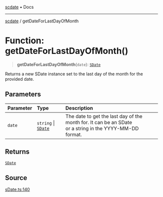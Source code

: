 [scdate](../README.md) • Docs

---

[scdate](../README.md) / getDateForLastDayOfMonth

# Function: getDateForLastDayOfMonth()

> **getDateForLastDayOfMonth**(`date`): [`SDate`](../classes/SDate.md)

Returns a new SDate instance set to the last day of the month for the
provided date.

## Parameters

| Parameter | Type                                       | Description                                                                                                  |
| :-------- | :----------------------------------------- | :----------------------------------------------------------------------------------------------------------- |
| `date`    | `string` \| [`SDate`](../classes/SDate.md) | The date to get the last day of the month for. It can be an SDate<br />or a string in the YYYY-MM-DD format. |

## Returns

[`SDate`](../classes/SDate.md)

## Source

[sDate.ts:140](https://github.com/ericvera/scdate/blob/98b214c4aab6f5cdb39bc8c115252b89b40ce8a7/src/sDate.ts#L140)
